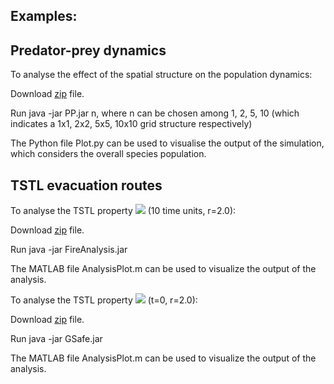 
## Examples: <br />

## Predator-prey dynamics <br />

To analyse the effect of the spatial structure on the population dynamics:

Download [zip](https://github.com/LudovicaLV/PredatorPrey/releases/download/V0.1beta/PP.zip) file.

Run java -jar PP.jar n, where n can be chosen among 1, 2, 5, 10 (which indicates a 1x1, 2x2, 5x5, 10x10 grid structure respectively)

The Python file Plot.py can be used to visualise the output of the simulation, which considers the overall species population.

## TSTL evacuation routes <br />

To analyse the TSTL property **<img src="http://latex.codecogs.com/svg.latex?\psi_{safe}">** (10 time units, r=2.0): 

Download [zip](https://github.com/LudovicaLV/EvacuationRoutes_Analysis/releases/download/V0.1beta/PsiSafe.zip) file. 

Run java -jar FireAnalysis.jar 

The MATLAB file AnalysisPlot.m can be used to visualize the output of the analysis.

To analyse the TSTL property **<img src="http://latex.codecogs.com/svg.latex?\psi_{Gsafe}">** (t=0, r=2.0): 

Download [zip](https://github.com/LudovicaLV/EvacuationRoutes_Analysis/releases/download/V0.1.1beta/GSafe.zip) file. 

Run java -jar GSafe.jar 

The MATLAB file AnalysisPlot.m can be used to visualize the output of the analysis.

